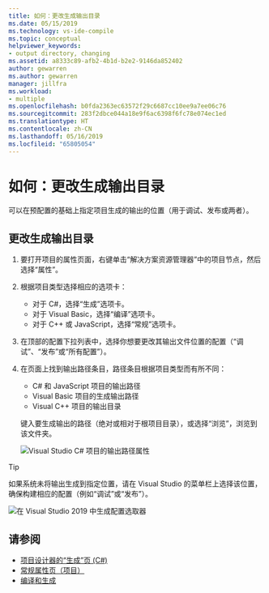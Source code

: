 ```yaml
---
title: 如何：更改生成输出目录
ms.date: 05/15/2019
ms.technology: vs-ide-compile
ms.topic: conceptual
helpviewer_keywords:
- output directory, changing
ms.assetid: a8333c89-afb2-4b1d-b2e2-9146da852402
author: gewarren
ms.author: gewarren
manager: jillfra
ms.workload:
- multiple
ms.openlocfilehash: b0fda2363ec63572f29c6687cc10ee9a7ee06c76
ms.sourcegitcommit: 283f2dbce044a18e9f6ac6398f6fc78e074ec1ed
ms.translationtype: HT
ms.contentlocale: zh-CN
ms.lasthandoff: 05/16/2019
ms.locfileid: "65805054"
---
```

# <a name="how-to-change-the-build-output-directory"></a>如何：更改生成输出目录

可以在预配置的基础上指定项目生成的输出的位置（用于调试、发布或两者）。

## <a name="change-the-build-output-directory"></a>更改生成输出目录

1. 要打开项目的属性页面，右键单击“解决方案资源管理器”中的项目节点，然后选择“属性”。

2. 根据项目类型选择相应的选项卡：

   - 对于 C#，选择“生成”选项卡。
   - 对于 Visual Basic，选择“编译”选项卡。
   - 对于 C++ 或 JavaScript，选择“常规”选项卡。

3. 在顶部的配置下拉列表中，选择你想要更改其输出文件位置的配置（“调试”、“发布”或“所有配置”）。

4. 在页面上找到输出路径条目，路径条目根据项目类型而有所不同：

   - C# 和 JavaScript 项目的输出路径
   - Visual Basic 项目的生成输出路径
   - Visual C++ 项目的输出目录

   键入要生成输出的路径（绝对或相对于根项目目录），或选择“浏览”，浏览到该文件夹。

   ![Visual Studio C# 项目的输出路径属性](media/output-path.png)

> [!TIP]
> 如果系统未将输出生成到指定位置，请在 Visual Studio 的菜单栏上选择该位置，确保构建相应的配置（例如“调试”或“发布”）。
>
> ![在 Visual Studio 2019 中生成配置选取器](media/build-configuration-chooser.png)

## <a name="see-also"></a>请参阅

- [项目设计器的“生成”页 (C#)](../ide/reference/build-page-project-designer-csharp.md)
- [常规属性页（项目）](/cpp/ide/general-property-page-project)
- [编译和生成](../ide/compiling-and-building-in-visual-studio.md)